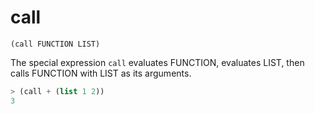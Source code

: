 # call

`(call FUNCTION LIST)`

The special expression `call` evaluates FUNCTION, evaluates LIST, then calls
FUNCTION with LIST as its arguments.

```lisp
> (call + (list 1 2))
3
```

